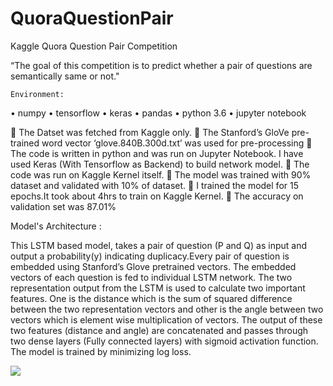 # QuoraQuestionPair
Kaggle Quora Question Pair Competition

“The goal of this competition is to predict whether a pair of questions are semantically same or not."
	
	Environment:
•	numpy 
•	tensorflow 
•	keras
•	pandas
•	python 3.6
•	jupyter notebook

	The Datset was fetched from Kaggle only.
	The Stanford’s GloVe pre-trained word vector ‘glove.840B.300d.txt’ was used for pre-processing
	The code is written in python and was run on Jupyter Notebook. I have used Keras (With Tensorflow as Backend) to build network model.
	The code was run on Kaggle Kernel itself.
	The model was trained with 90% dataset and validated with 10% of dataset.
	I trained the model for 15 epochs.It took about 4hrs to train on Kaggle Kernel.
	The accuracy on validation set was 87.01%

Model's Architecture :


This LSTM based model, takes a pair of question (P and Q) as input and output a probability(y) 	indicating duplicacy.Every pair of question is embedded using Stanford’s Glove pretrained 	vectors. The embedded vectors of each question is fed to individual LSTM network. The 	two representation output from the LSTM is used to calculate two important features. One is 	the distance which is the sum of squared difference between the two representation vectors 	and other is the angle between two vectors which is element wise multiplication of vectors. 	The output of these two features (distance and angle) are concatenated and passes through two 	dense layers (Fully connected layers) with sigmoid activation function. The model is 	trained by minimizing log loss.

![](https://preview.ibb.co/cZoXzx/dia.jpg)

